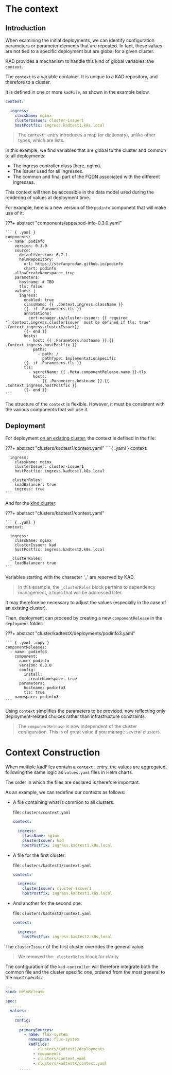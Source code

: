 # The context

## Introduction

When examining the initial deployments, we can identify configuration parameters or parameter elements that are repeated. 
In fact, these values are not tied to a specific deployment but are global for a given cluster.

KAD provides a mechanism to handle this kind of global variables: the `context`.

The `context` is a variable container. It is unique to a KAD repository, and therefore to a cluster.

It is defined in one or more `kadFile`, as shown in the example below.

``` yaml
context:

  ingress:
    className: nginx
    clusterIssuer: cluster-issuer1
    hostPostfix: ingress.kadtest1.k8s.local
```

> The `context:` entry introduces a map (or dictionary), unlike other types, which are lists.

In this example, we find variables that are global to the cluster and common to all deployments:

- The ingress controller class (here, nginx).
- The issuer used for all ingresses.
- The common and final part of the FQDN associated with the different ingresses.

This context will then be accessible in the data model used during the rendering of values at deployment time.

For example, here is a new version of the `podinfo` component that will make use of it:


???+ abstract "components/apps/pod-info-0.3.0.yaml"

    ``` { .yaml }
    components:
      - name: podinfo
        version: 0.3.0
        source:
          defaultVersion: 6.7.1
          helmRepository:
            url: https://stefanprodan.github.io/podinfo
            chart: podinfo
        allowCreateNamespace: true
        parameters:
          hostname: # TBD
          tls: false
        values: |
          ingress:
            enabled: true
            className: {{ .Context.ingress.className }}
            {{- if .Parameters.tls }}
            annotations:
              cert-manager.io/cluster-issuer: {{ required "`.Context.ingress.clusterIssuer` must be defined if tls: true" .Context.ingress.clusterIssuer}}
            {{- end }}
            hosts:
              - host: {{ .Parameters.hostname }}.{{ .Context.ingress.hostPostfix }}
                paths:
                  - path: /
                    pathType: ImplementationSpecific
            {{- if .Parameters.tls }}
            tls:
              - secretName: {{ .Meta.componentRelease.name }}-tls
                hosts:
                  - {{ .Parameters.hostname }}.{{ .Context.ingress.hostPostfix }}
            {{- end }}
    ```


The structure of the `context` is flexible. However, it must be consistent with the various components that will use it.

## Deployment

For deployment [on an existing cluster](../getting-started/120-installation-existing-cluster.md), the context is defined in the file:

???+ abstract "clusters/kadtest1/context.yaml"
    ``` { .yaml }
    context:
    
      ingress:
        className: nginx
        clusterIssuer: cluster-issuer1
        hostPostfix: ingress.kadtest1.k8s.local
    
      _clusterRoles:
        loadBalancer: true
        ingress: true
    ```


And for the [kind cluster](../getting-started/130-kind.md):


???+ abstract "clusters/kadtest1/context.yaml"

    ``` { .yaml }
    context:
    
      ingress:
        className: nginx
        clusterIssuer: kad
        hostPostfix: ingress.kadtest2.k8s.local
    
      _clusterRoles:
        loadBalancer: true
    ```

Variables starting with the character '_' are reserved by KAD.

> In this example, the `_clusterRoles` block pertains to dependency management, a topic that will be addressed later.

It may therefore be necessary to adjust the values (especially in the case of an existing cluster). 

Then, deployment can proceed by creating a new `componentRelease` in the `deployment` folder:


???+ abstract "cluster/kadtestX/deployments/podinfo3.yaml"

    ``` { .yaml .copy }
    componentReleases:
      - name: podinfo3
        component:
          name: podinfo
          version: 0.3.0
          config:
            install:
              createNamespace: true
          parameters:
            hostname: podinfo3
            tls: true
        namespace: podinfo3
    ```

Using `context` simplifies the parameters to be provided, now reflecting only deployment-related choices rather than 
infrastructure constraints.

> The `componentRelease` is now independent of the cluster configuration. This is of great value if you manage several clusters.

# Context Construction

When multiple kadFiles contain a `context:` entry, the values are aggregated, following the same logic as `values.yaml`
files in Helm charts.

The order in which the files are declared is therefore important.

As an example, we can redefine our contexts as follows:

- A file containing what is common to all clusters.

    file: `clusters/context.yaml`
    
    ``` yaml
    context:
    
      ingress:
        className: nginx
        clusterIssuer: kad
        hostPostfix: ingress.kadtest1.k8s.local
    ```

- A file for the first cluster:

    file: `clusters/kadtest1/context.yaml`
    
    ``` yaml
    context:
    
      ingress:
        clusterIssuer: cluster-issuer1
        hostPostfix: ingress.kadtest1.k8s.local
    ```

- And another for the second one:

    file: `clusters/kadtest2/context.yaml` 
    
    ``` yaml
    context:
    
      ingress:
        hostPostfix: ingress.kadtest2.k8s.local
    ```

The `clusterIssuer` of the first cluster overrides the general value.

> We removed the `_clusterRoles` block for clarity

The configuration of the `kad-controller` will therefore integrate both the common file and the cluster specific one, 
ordered from the most general to the most specific.

``` yaml
--- 
kind: HelmRelease
....
spec:
  .....
  values:
    ....
    config:
      ....
      primarySources:
        - name: flux-system
          namespace: flux-system
          kadFiles:
            - clusters/kadtest1/deployments
            - components
            - clusters/context.yaml
            - clusters/kadtestX/context.yaml
      .....
```
